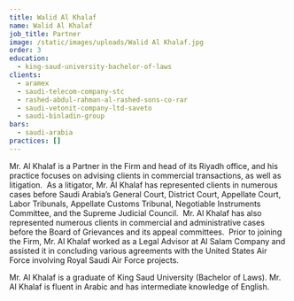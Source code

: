 ```yaml
---
title: Walid Al Khalaf
name: Walid Al Khalaf
job_title: Partner
image: /static/images/uploads/Walid Al Khalaf.jpg
order: 3
education:
  - king-saud-university-bachelor-of-laws
clients:
  - aramex
  - saudi-telecom-company-stc
  - rashed-abdul-rahman-al-rashed-sons-co-rar
  - saudi-vetonit-company-ltd-saveto
  - saudi-binladin-group
bars:
  - saudi-arabia
practices: []
---
```

Mr. Al Khalaf is a Partner in the Firm and head of its Riyadh office, and his practice focuses on advising clients in commercial transactions, as well as litigation.  As a litigator, Mr. Al Khalaf has represented clients in numerous cases before Saudi Arabia’s General Court, District Court, Appellate Court, Labor Tribunals, Appellate Customs Tribunal, Negotiable Instruments Committee, and the Supreme Judicial Council.  Mr. Al Khalaf has also represented numerous clients in commercial and administrative cases before the Board of Grievances and its appeal committees.  Prior to joining the Firm, Mr. Al Khalaf worked as a Legal Advisor at Al Salam Company and assisted it in concluding various agreements with the United States Air Force involving Royal Saudi Air Force projects.

Mr. Al Khalaf is a graduate of King Saud University (Bachelor of Laws). Mr. Al Khalaf is fluent in Arabic and has intermediate knowledge of English.
